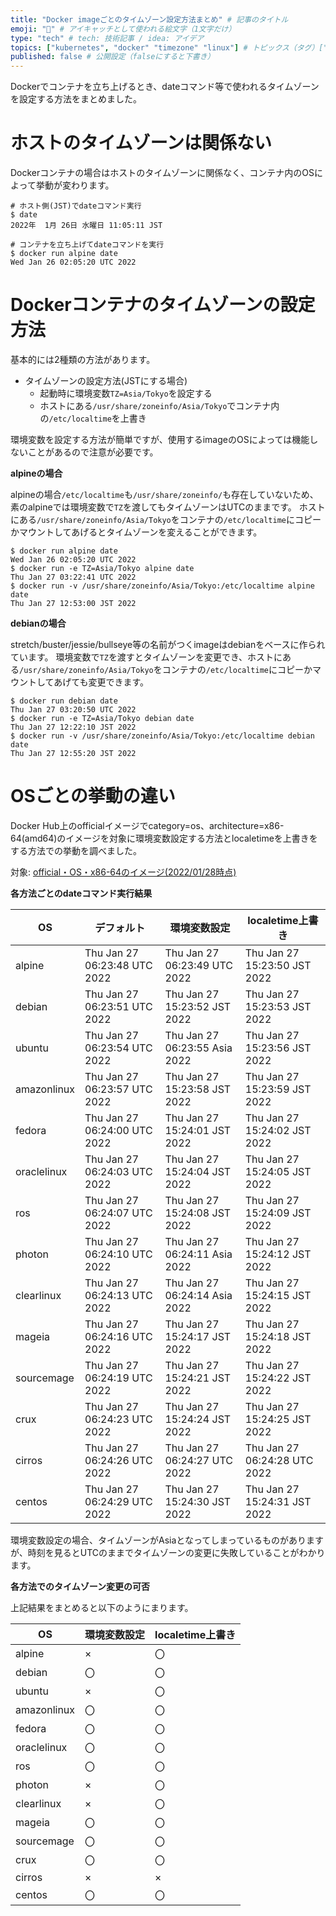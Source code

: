 ```yaml
---
title: "Docker imageごとのタイムゾーン設定方法まとめ" # 記事のタイトル
emoji: "🐻" # アイキャッチとして使われる絵文字（1文字だけ）
type: "tech" # tech: 技術記事 / idea: アイデア
topics: ["kubernetes", "docker" "timezone" "linux"] # トピックス（タグ）["markdown", "rust", "aws"]のように指定する
published: false # 公開設定（falseにすると下書き）
---
```


Dockerでコンテナを立ち上げるとき、dateコマンド等で使われるタイムゾーンを設定する方法をまとめました。

# ホストのタイムゾーンは関係ない
Dockerコンテナの場合はホストのタイムゾーンに関係なく、コンテナ内のOSによって挙動が変わります。

```
# ホスト側(JST)でdateコマンド実行
$ date
2022年  1月 26日 水曜日 11:05:11 JST

# コンテナを立ち上げてdateコマンドを実行
$ docker run alpine date
Wed Jan 26 02:05:20 UTC 2022
```

# Dockerコンテナのタイムゾーンの設定方法

基本的には2種類の方法があります。

- タイムゾーンの設定方法(JSTにする場合)
  - 起動時に環境変数`TZ=Asia/Tokyo`を設定する
  - ホストにある`/usr/share/zoneinfo/Asia/Tokyo`でコンテナ内の`/etc/localtime`を上書き

環境変数を設定する方法が簡単ですが、使用するimageのOSによっては機能しないことがあるので注意が必要です。

**alpineの場合**


alpineの場合`/etc/localtime`も`/usr/share/zoneinfo/`も存在していないため、素のalpineでは環境変数で`TZ`を渡してもタイムゾーンはUTCのままです。
ホストにある`/usr/share/zoneinfo/Asia/Tokyo`をコンテナの`/etc/localtime`にコピーかマウントしてあげるとタイムゾーンを変えることができます。

```
$ docker run alpine date
Wed Jan 26 02:05:20 UTC 2022
$ docker run -e TZ=Asia/Tokyo alpine date
Thu Jan 27 03:22:41 UTC 2022
$ docker run -v /usr/share/zoneinfo/Asia/Tokyo:/etc/localtime alpine date
Thu Jan 27 12:53:00 JST 2022
```

**debianの場合**

stretch/buster/jessie/bullseye等の名前がつくimageはdebianをベースに作られています。
環境変数で`TZ`を渡すとタイムゾーンを変更でき、ホストにある`/usr/share/zoneinfo/Asia/Tokyo`をコンテナの`/etc/localtime`にコピーかマウントしてあげても変更できます。

```
$ docker run debian date
Thu Jan 27 03:20:50 UTC 2022
$ docker run -e TZ=Asia/Tokyo debian date
Thu Jan 27 12:22:10 JST 2022
$ docker run -v /usr/share/zoneinfo/Asia/Tokyo:/etc/localtime debian date
Thu Jan 27 12:55:20 JST 2022
```

# OSごとの挙動の違い

Docker Hub上のofficialイメージでcategory=os、architecture=x86-64(amd64)のイメージを対象に環境変数設定する方法とlocaletimeを上書きをする方法での挙動を調べました。

対象: [official・OS・x86-64のイメージ(2022/01/28時点)](https://hub.docker.com/search?type=image&image_filter=official&category=os&architecture=amd64)

**各方法ごとのdateコマンド実行結果**

| OS | デフォルト | 環境変数設定 | localetime上書き |
| -- | -- | -- | -- |
| alpine | Thu Jan 27 06:23:48 UTC 2022 | Thu Jan 27 06:23:49 UTC 2022 | Thu Jan 27 15:23:50 JST 2022 |
| debian | Thu Jan 27 06:23:51 UTC 2022 | Thu Jan 27 15:23:52 JST 2022 | Thu Jan 27 15:23:53 JST 2022 |
| ubuntu | Thu Jan 27 06:23:54 UTC 2022 | Thu Jan 27 06:23:55 Asia 2022 | Thu Jan 27 15:23:56 JST 2022 |
| amazonlinux | Thu Jan 27 06:23:57 UTC 2022 | Thu Jan 27 15:23:58 JST 2022 | Thu Jan 27 15:23:59 JST 2022 |
| fedora | Thu Jan 27 06:24:00 UTC 2022 | Thu Jan 27 15:24:01 JST 2022 | Thu Jan 27 15:24:02 JST 2022 |
| oraclelinux | Thu Jan 27 06:24:03 UTC 2022 | Thu Jan 27 15:24:04 JST 2022 | Thu Jan 27 15:24:05 JST 2022 |
| ros | Thu Jan 27 06:24:07 UTC 2022 | Thu Jan 27 15:24:08 JST 2022 | Thu Jan 27 15:24:09 JST 2022 |
| photon | Thu Jan 27 06:24:10 UTC 2022 | Thu Jan 27 06:24:11 Asia 2022 | Thu Jan 27 15:24:12 JST 2022 |
| clearlinux | Thu Jan 27 06:24:13 UTC 2022 | Thu Jan 27 06:24:14 Asia 2022 | Thu Jan 27 15:24:15 JST 2022 |
| mageia | Thu Jan 27 06:24:16 UTC 2022 | Thu Jan 27 15:24:17 JST 2022 | Thu Jan 27 15:24:18 JST 2022 |
| sourcemage | Thu Jan 27 06:24:19 UTC 2022 | Thu Jan 27 15:24:21 JST 2022 | Thu Jan 27 15:24:22 JST 2022 |
| crux | Thu Jan 27 06:24:23 UTC 2022 | Thu Jan 27 15:24:24 JST 2022 | Thu Jan 27 15:24:25 JST 2022 |
| cirros | Thu Jan 27 06:24:26 UTC 2022 | Thu Jan 27 06:24:27 UTC 2022 | Thu Jan 27 06:24:28 UTC 2022 |
| centos | Thu Jan 27 06:24:29 UTC 2022 | Thu Jan 27 15:24:30 JST 2022 | Thu Jan 27 15:24:31 JST 2022 |

環境変数設定の場合、タイムゾーンがAsiaとなってしまっているものがありますが、時刻を見るとUTCのままでタイムゾーンの変更に失敗していることがわかります。

**各方法でのタイムゾーン変更の可否**

上記結果をまとめると以下のようにまります。

| OS | 環境変数設定 | localetime上書き |
| -- | -- | -- |
| alpine | × | 〇 |
| debian | 〇 | 〇 |
| ubuntu | × | 〇 |
| amazonlinux | 〇 | 〇 |
| fedora | 〇 | 〇 |
| oraclelinux | 〇 | 〇 |
| ros | 〇 | 〇 |
| photon | × | 〇 |
| clearlinux | × | 〇 |
| mageia | 〇 | 〇 |
| sourcemage | 〇 | 〇 |
| crux | 〇 | 〇 |
| cirros | × | × |
| centos | 〇 | 〇 |
